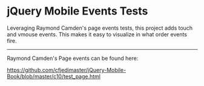 jQuery Mobile Events Tests
==========================

Leveraging Raymond Camden's page events tests, this project adds touch and 
vmouse events.  This makes it easy to visualize in what order events fire.  

---

Raymond Camden's Page events can be found here:  
  
https://github.com/cfjedimaster/jQuery-Mobile-Book/blob/master/c10/test_page.html
